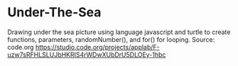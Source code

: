 # Under-The-Sea
Drawing under the sea picture using language javascript and turtle to create functions, parameters, randomNumber(), and for() for looping.
Source: code.org
https://studio.code.org/projects/applab/F-uzw7sRFHLSLUJbHKRIS4rWDwXUbDrU5DLOEy-1hbc

